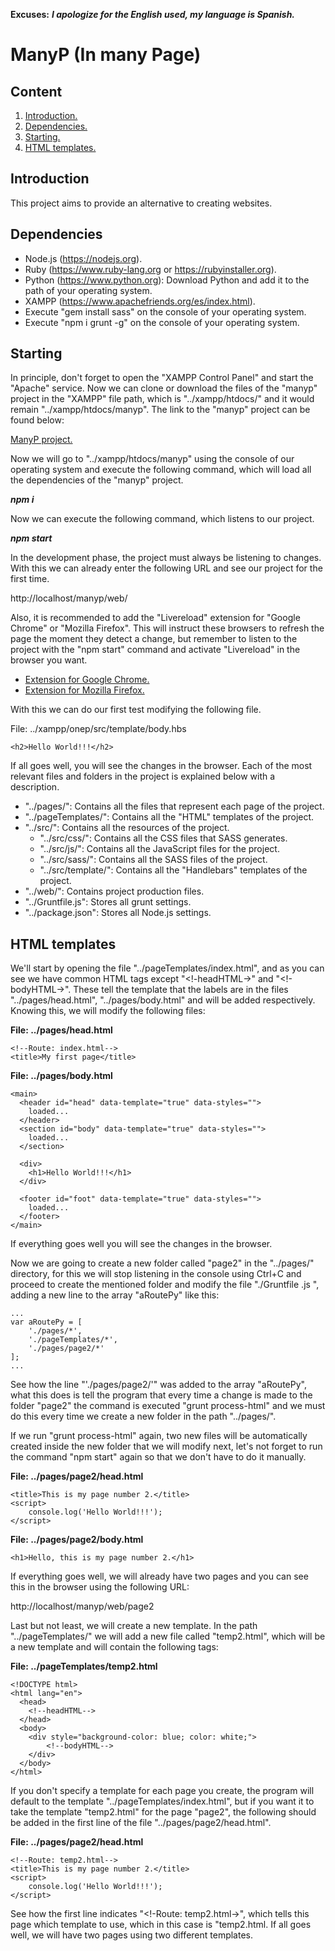 **Excuses:** ___I apologize for the English used, my language is Spanish.___

# ManyP (In many Page) #

## Content ##

1. [Introduction.](#Introduction "Introduction")
2. [Dependencies.](#Dependencies "Dependencies")
3. [Starting.](#Starting "Starting")
4. [HTML templates.](#HtmlTemplates "HTML templates")

<span id="Introduction"></span>
## Introduction ##

This project aims to provide an alternative to creating websites.

<span id="Dependencies"></span>
## Dependencies ##

- Node.js (https://nodejs.org).
- Ruby (https://www.ruby-lang.org or https://rubyinstaller.org).
- Python (https://www.python.org): Download Python and add it to the path of your operating system.
- XAMPP (https://www.apachefriends.org/es/index.html).
- Execute "gem install sass" on the console of your operating system.
- Execute "npm i grunt -g" on the console of your operating system.

<span id="Starting"></span>
## Starting ##

In principle, don't forget to open the "XAMPP Control Panel" and start the "Apache" service. Now we can clone or download the files of the "manyp" project in the "XAMPP" file path, which is "../xampp/htdocs/" and it would remain "../xampp/htdocs/manyp". The link to the "manyp" project can be found below:

[ManyP project.](https://github.com/andresg9108/manyp "ManyP project")

Now we will go to "../xampp/htdocs/manyp" using the console of our operating system and execute the following command, which will load all the dependencies of the "manyp" project.

***npm i***

Now we can execute the following command, which listens to our project.

***npm start***

In the development phase, the project must always be listening to changes. With this we can already enter the following URL and see our project for the first time.

http://localhost/manyp/web/

Also, it is recommended to add the "Livereload" extension for "Google Chrome" or "Mozilla Firefox". This will instruct these browsers to refresh the page the moment they detect a change, but remember to listen to the project with the "npm start" command and activate "Livereload" in the browser you want.

- [Extension for Google Chrome.](https://chrome.google.com/webstore/detail/livereload/jnihajbhpnppcggbcgedagnkighmdlei?hl=es "Extension for Google Chrome.")
- [Extension for Mozilla Firefox.](https://addons.mozilla.org/es/firefox/addon/livereload-web-extension "Extension for Mozilla Firefox.")

With this we can do our first test modifying the following file.

File: ../xampp/onep/src/template/body.hbs

~~~
<h2>Hello World!!!</h2>
~~~

If all goes well, you will see the changes in the browser. Each of the most relevant files and folders in the project is explained below with a description.

* "../pages/": Contains all the files that represent each page of the project.
* "../pageTemplates/": Contains all the "HTML" templates of the project.
* "../src/": Contains all the resources of the project.
	- "../src/css/": Contains all the CSS files that SASS generates.
	- "../src/js/": Contains all the JavaScript files for the project.
	- "../src/sass/": Contains all the SASS files of the project.
	- "../src/template/": Contains all the "Handlebars" templates of the project.
* "../web/": Contains project production files.
* "../Gruntfile.js": Stores all grunt settings.
* "../package.json": Stores all Node.js settings.

<span id="HtmlTemplates"></span>
## HTML templates ##

We'll start by opening the file "../pageTemplates/index.html", and as you can see we have common HTML tags except "<!-headHTML->" and "<!-bodyHTML->". These tell the template that the labels are in the files "../pages/head.html", "../pages/body.html" and will be added respectively. Knowing this, we will modify the following files:

**File: ../pages/head.html**

~~~
<!--Route: index.html-->
<title>My first page</title>
~~~

**File: ../pages/body.html**

~~~
<main>
  <header id="head" data-template="true" data-styles="">
    loaded...
  </header>
  <section id="body" data-template="true" data-styles="">
    loaded...
  </section>

  <div>
  	<h1>Hello World!!!</h1>
  </div>

  <footer id="foot" data-template="true" data-styles="">
    loaded...
  </footer>
</main>
~~~

If everything goes well you will see the changes in the browser.

Now we are going to create a new folder called "page2" in the "../pages/" directory, for this we will stop listening in the console using Ctrl+C and proceed to create the mentioned folder and modify the file "./Gruntfile .js ", adding a new line to the array "aRoutePy" like this:

~~~
...
var aRoutePy = [
    './pages/*',
    './pageTemplates/*',
    './pages/page2/*'
];
...
~~~

See how the line "'./pages/page2/'" was added to the array "aRoutePy", what this does is tell the program that every time a change is made to the folder "page2" the command is executed "grunt process-html" and we must do this every time we create a new folder in the path "../pages/".

If we run "grunt process-html" again, two new files will be automatically created inside the new folder that we will modify next, let's not forget to run the command "npm start" again so that we don't have to do it manually.

**File: ../pages/page2/head.html**

~~~
<title>This is my page number 2.</title>
<script>
	console.log('Hello World!!!');
</script>
~~~

**File: ../pages/page2/body.html**

~~~
<h1>Hello, this is my page number 2.</h1>
~~~

If everything goes well, we will already have two pages and you can see this in the browser using the following URL:

http://localhost/manyp/web/page2

Last but not least, we will create a new template. In the path "../pageTemplates/" we will add a new file called "temp2.html", which will be a new template and will contain the following tags:

**File: ../pageTemplates/temp2.html**

~~~
<!DOCTYPE html>
<html lang="en">
  <head>
    <!--headHTML-->
  </head>
  <body>
  	<div style="background-color: blue; color: white;">
  		<!--bodyHTML-->
  	</div>
  </body>
</html>
~~~

If you don't specify a template for each page you create, the program will default to the template "../pageTemplates/index.html", but if you want it to take the template "temp2.html" for the page "page2", the following should be added in the first line of the file "../pages/page2/head.html".

**File: ../pages/page2/head.html**

~~~
<!--Route: temp2.html-->
<title>This is my page number 2.</title>
<script>
	console.log('Hello World!!!');
</script>
~~~

See how the first line indicates "<!-Route: temp2.html->", which tells this page which template to use, which in this case is "temp2.html. If all goes well, we will have two pages using two different templates.